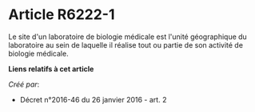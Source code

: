 # Article R6222-1

Le site d'un laboratoire de biologie médicale est l'unité géographique du laboratoire au sein de laquelle il réalise tout ou
partie de son activité de biologie médicale.

**Liens relatifs à cet article**

_Créé par_:

  - Décret n°2016-46 du 26 janvier 2016 - art. 2
